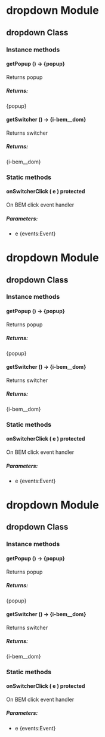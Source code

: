 # dropdown Module

## dropdown Class

### Instance methods

#### getPopup () → {popup}

Returns popup

##### Returns:

{popup}

#### getSwitcher () → {i-bem__dom}

Returns switcher

##### Returns:

{i-bem__dom}

### Static methods

#### onSwitcherClick ( e )  protected

On BEM click event handler

##### Parameters:

* e {events:Event}

# dropdown Module

## dropdown Class

### Instance methods

#### getPopup () → {popup}

Returns popup

##### Returns:

{popup}

#### getSwitcher () → {i-bem__dom}

Returns switcher

##### Returns:

{i-bem__dom}

### Static methods

#### onSwitcherClick ( e )  protected

On BEM click event handler

##### Parameters:

* e {events:Event}

# dropdown Module

## dropdown Class

### Instance methods

#### getPopup () → {popup}

Returns popup

##### Returns:

{popup}

#### getSwitcher () → {i-bem__dom}

Returns switcher

##### Returns:

{i-bem__dom}

### Static methods

#### onSwitcherClick ( e )  protected

On BEM click event handler

##### Parameters:

* e {events:Event}

